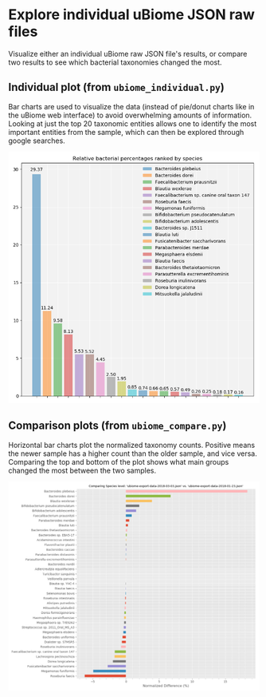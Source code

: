# Explore individual uBiome JSON raw files

Visualize either an individual uBiome raw JSON file's results, or compare two results to see which bacterial taxonomies changed the most.

## Individual plot (from `ubiome_individual.py`)
Bar charts are used to visualize the data (instead of pie/donut charts like in the uBiome web interface) to avoid overwhelming amounts of information. Looking at just the top 20 taxonomic entities allows one to identify the most important entities from the sample, which can then be explored through google searches.

![](individual_species.png)

## Comparison plots (from `ubiome_compare.py`)
Horizontal bar charts plot the normalized taxonomy counts. Positive means the newer sample has a higher count than the older sample, and vice versa. Comparing the top and bottom of the plot shows what main groups changed the most between the two samples. 

![](compare_species.png)

